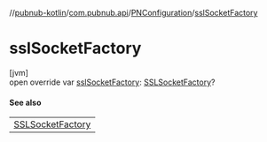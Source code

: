 //[pubnub-kotlin](../../../index.md)/[com.pubnub.api](../index.md)/[PNConfiguration](index.md)/[sslSocketFactory](ssl-socket-factory.md)

# sslSocketFactory

[jvm]\
open override var [sslSocketFactory](ssl-socket-factory.md): [SSLSocketFactory](https://docs.oracle.com/javase/8/docs/api/javax/net/ssl/SSLSocketFactory.html)?

#### See also

| |
|---|
| [SSLSocketFactory](https://docs.oracle.com/javase/8/docs/api/javax/net/ssl/SSLSocketFactory.html) |
